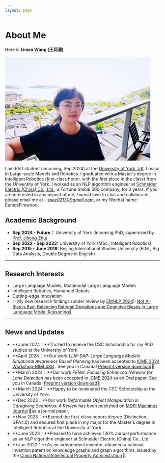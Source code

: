 ```yaml
---
layout: page
---
```


# About Me



Here is **Liman Wang (王莉漫)**.

<img src="images/liman.jpg" class="floatpic" width="473" height="339">

I am PhD student (incoming, Sep 2024) at the [University of York, UK](https://www.york.ac.uk/#/). I major in Large-scale Models and Robotics.
I graduated with a Master's degree in Intelligent Robotics (first-class honor, with the first place in the class) from the University of York.
I worked as an NLP algorithm engineer at [Schneider Electric (China) Co., Ltd.](https://www.se.com/ww/en/#/), a Fortune Global 500 company, for 3 years.
If you are interested in any aspect of me, I would love to chat and collaborate, please email me at - *ssee02131@gmail.com*, or my Wechat name: EuniceFirewood.

## Academic Background

- **Sep 2024 - Future：** University of York (Incoming PhD, supervised by [Prof. Jihong Zhu](https://jihong-zhu.github.io/#/))
- **Sep 2022 - Sep 2023:** University of York (MSc., Intelligent Robotics)
- **Sep 2015 - June 2019:** Beijing International Studies University (B.M., Big Data Analysis, Double Degree in English)

---

## Research Interests

- Large Language Models, Multimodal Large Language Models
- Intelligent Robotics, Humanoid Robots
- Cutting-edge Innovation
- ✨ My new research findings (under review by [EMNLP 2024](https://2024.emnlp.org/#/)): [Not All Bias is Bad: Balancing Rational Deviations and Cognitive Biases in Large Language Model Reasoning](https://arxiv.org/abs/2406.10999#/)🔗

---

## News and Updates
- **June 2024：**Thrilled to receive the CSC Scholarship for my PhD studies at the University of York.
- **April 2024：**Our work *LLM-SAP: Large Language Models Situational Awareness Based Planning* has been accepted to [ICME 2024 Workshop-MML4SG](https://vista-h.github.io/MML4SG_2024/#/) . See you in Canada! [Preprint version download](https://arxiv.org/abs/2312.16127#/)🔗
- **March 2024：**Our work *FENet: Focusing Enhanced Network for Lane Detection* has been accepted to [ICME 2024](https://2024.ieeeicme.org/#/) as an Oral paper. See you in Canada! [Preprint version download](https://arxiv.org/abs/2312.17163#/)🔗
- **March 2024：**Happy to be nominated the CSC Scholarship at the University of York.
- **Dec 2023：**Our work *Deformable Object Manipulation in Caregiving Scenarios: A Review* has been published on [MDPI Machines Journal](https://www.mdpi.com/2075-1702/11/11/1013#/) 🔗as a journal paper.
- **Nov 2023：**Earned the first-class honors degree (Distinction, GPA4.0) and secured first place in my major for the Master's degree in Intelligent Robotics at the University of York.
- **June 2023：**Pleased to have achieved 130% annual performance as an NLP algorithm engineer at Schneider Electric (China) Co., Ltd.
- **Jun 2022：**As an independent inventor, obtained a national invention patent on knowledge graphs and graph algorithms, issued by the [China National Intellectual Property Administration](https://www.cnipa.gov.cn/#/)🔗. 


 